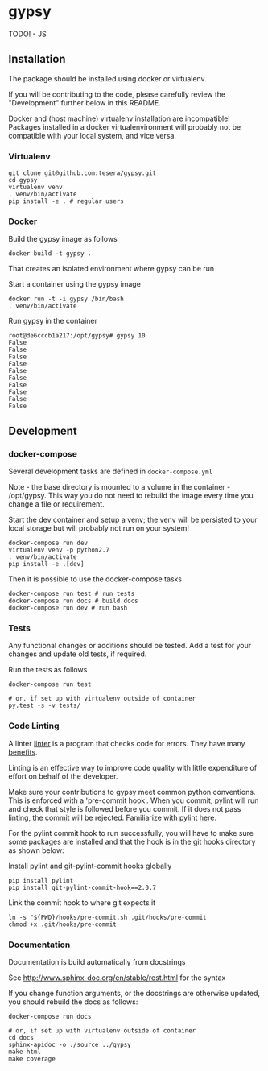 # gypsy

TODO! - JS

## Installation

The package should be installed using docker or virtualenv.

If you will be contributing to the code, please carefully review the
"Development" further below in this README.

Docker and (host machine) virtualenv installation are incompatible! Packages
installed in a docker virtualenvironment will probably not be compatible with
your local system, and vice versa.

### Virtualenv
```
git clone git@github.com:tesera/gypsy.git
cd gypsy
virtualenv venv
. venv/bin/activate
pip install -e . # regular users
```

### Docker

Build the gypsy image as follows

```
docker build -t gypsy .
```

That creates an isolated environment where gypsy can be run

Start a container using the gypsy image

```
docker run -t -i gypsy /bin/bash
. venv/bin/activate
```

Run gypsy in the container

```
root@de6cccb1a217:/opt/gypsy# gypsy 10
False
False
False
False
False
False
False
False
False
False
```

## Development
### docker-compose

Several development tasks are defined in `docker-compose.yml`

Note - the base directory is mounted to a volume in the container -
/opt/gypsy. This way you do not need to rebuild the image every time you
change a file or requirement.

Start the dev container and setup a venv; the venv will be persisted to your
local storage but will probably not run on your system!

```
docker-compose run dev
virtualenv venv -p python2.7
. venv/bin/activate
pip install -e .[dev]
```

Then it is possible to use the docker-compose tasks

```
docker-compose run test # run tests
docker-compose run docs # build docs
docker-compose run dev # run bash
```

### Tests

Any functional changes or additions should be tested. Add a test for your
changes and update old tests, if required.

Run the tests as follows

```
docker-compose run test

# or, if set up with virtualenv outside of container
py.test -s -v tests/
```

### Code Linting

A linter [linter](https://en.wikipedia.org/wiki/Lint_%28software%29) is a
program that checks code for errors. They have many [benefits](https://raygun.com/blog/2015/07/using-linters-for-faster-safer-coding-with-less-javascript-errors/).

Linting is an effective way to improve code quality with little expenditure of
effort on behalf of the developer.

Make sure your contributions to gypsy meet common python conventions. This is
enforced with a 'pre-commit hook'. When you commit, pylint will run and check
that style is followed before you commit. If it does not pass linting, the
commit will be rejected. Familiarize with pylint
[here](https://www.pylint.org/).

For the pylint commit hook to run successfully, you will have to make sure some
packages are installed and that the hook is in the git hooks directory as shown
below:

Install pylint and git-pylint-commit hooks globally

    pip install pylint
    pip install git-pylint-commit-hook==2.0.7

Link the commit hook to where git expects it

    ln -s "${PWD}/hooks/pre-commit.sh .git/hooks/pre-commit
    chmod +x .git/hooks/pre-commit


### Documentation

Documentation is build automatically from docstrings

See http://www.sphinx-doc.org/en/stable/rest.html for the syntax

If you change function arguments, or the docstrings are otherwise updated, you
should rebuild the docs as follows:

```
docker-compose run docs

# or, if set up with virtualenv outside of container
cd docs
sphinx-apidoc -o ./source ../gypsy
make html
make coverage
```
